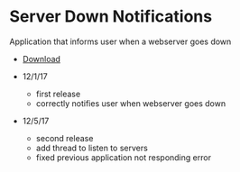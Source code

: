 # Server Down Notifications
Application that informs user when a webserver goes down
* [Download](http://rjservers.com/serverNotifications/WebServerNotificationsv2.zip)

* 12/1/17 
	* first release 
	* correctly notifies user when webserver goes down

* 12/5/17 
  * second release 
  * add thread to listen to servers 
  * fixed previous application not responding error

  
    
